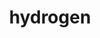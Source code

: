 ---
title: "hydrogen"
layout: cache
categories: [package, develop-2024-12-08]
meta: {"versions": ["1.5.3"], "compilers": ["gcc@=11.4.0", "gcc@=7.5.0", "gcc@=9.4.0"], "oss": ["ubuntu18.04", "ubuntu20.04", "ubuntu22.04"], "platforms": ["linux"], "targets": ["neoverse_v1", "neoverse_v2", "ppc64le", "x86_64_v3"], "stacks": ["e4s", "e4s-neoverse-v2", "e4s-neoverse_v1", "e4s-power", "radiuss", "root"], "num_specs": 5, "num_specs_by_stack": {"root": 5, "radiuss": 1, "e4s-power": 1, "e4s-neoverse_v1": 1, "e4s-neoverse-v2": 1, "e4s": 1}}
spec_details: [{"hash": "dlbbdaebwqhjdzxosh66xmnsz7d7afhg", "compiler": "gcc@=7.5.0", "versions": ["1.5.3"], "os": "ubuntu18.04", "platform": "linux", "target": "x86_64_v3", "variants": ["+al", "blas=any", "build_system=cmake", "build_type=Release", "~cuda", "generator=make", "~half", "+int64", "~int64_blas", "~ipo", "~omp_taskloops", "+openmp", "patches=9266350", "~rocm", "+shared", "~test"], "stacks": ["root", "radiuss"], "size": "-", "tarball": "https://binaries.spack.io/develop-2024-12-08/build_cache/linux-ubuntu18.04-x86_64_v3/gcc-7.5.0/hydrogen-1.5.3/linux-ubuntu18.04-x86_64_v3-gcc-7.5.0-hydrogen-1.5.3-dlbbdaebwqhjdzxosh66xmnsz7d7afhg.spack"}, {"hash": "svfpvxlugi7z2klfnio3ihmvls5ccx55", "compiler": "gcc@=9.4.0", "versions": ["1.5.3"], "os": "ubuntu20.04", "platform": "linux", "target": "ppc64le", "variants": ["+al", "blas=any", "build_system=cmake", "build_type=Release", "~cuda", "generator=make", "~half", "+int64", "~int64_blas", "~ipo", "~omp_taskloops", "+openmp", "patches=9266350", "~rocm", "+shared", "~test"], "stacks": ["e4s-power", "root"], "size": "-", "tarball": "https://binaries.spack.io/develop-2024-12-08/build_cache/linux-ubuntu20.04-ppc64le/gcc-9.4.0/hydrogen-1.5.3/linux-ubuntu20.04-ppc64le-gcc-9.4.0-hydrogen-1.5.3-svfpvxlugi7z2klfnio3ihmvls5ccx55.spack"}, {"hash": "pz3n6pxyhthmgrfwbsat7icwrxjeaz72", "compiler": "gcc@=11.4.0", "versions": ["1.5.3"], "os": "ubuntu22.04", "platform": "linux", "target": "neoverse_v1", "variants": ["+al", "blas=any", "build_system=cmake", "build_type=Release", "~cuda", "generator=make", "~half", "+int64", "~int64_blas", "~ipo", "~omp_taskloops", "+openmp", "patches=9266350", "~rocm", "+shared", "~test"], "stacks": ["root", "e4s-neoverse_v1"], "size": "-", "tarball": "https://binaries.spack.io/develop-2024-12-08/build_cache/linux-ubuntu22.04-neoverse_v1/gcc-11.4.0/hydrogen-1.5.3/linux-ubuntu22.04-neoverse_v1-gcc-11.4.0-hydrogen-1.5.3-pz3n6pxyhthmgrfwbsat7icwrxjeaz72.spack"}, {"hash": "l52upligyya2oe3zdwk4jemigk6jjsee", "compiler": "gcc@=11.4.0", "versions": ["1.5.3"], "os": "ubuntu22.04", "platform": "linux", "target": "neoverse_v2", "variants": ["+al", "blas=any", "build_system=cmake", "build_type=Release", "~cuda", "generator=make", "~half", "+int64", "~int64_blas", "~ipo", "~omp_taskloops", "+openmp", "patches=9266350", "~rocm", "+shared", "~test"], "stacks": ["root", "e4s-neoverse-v2"], "size": "-", "tarball": "https://binaries.spack.io/develop-2024-12-08/build_cache/linux-ubuntu22.04-neoverse_v2/gcc-11.4.0/hydrogen-1.5.3/linux-ubuntu22.04-neoverse_v2-gcc-11.4.0-hydrogen-1.5.3-l52upligyya2oe3zdwk4jemigk6jjsee.spack"}, {"hash": "f77r3niv7bstin55wmqjb7t3f4yoscb5", "compiler": "gcc@=11.4.0", "versions": ["1.5.3"], "os": "ubuntu22.04", "platform": "linux", "target": "x86_64_v3", "variants": ["+al", "blas=any", "build_system=cmake", "build_type=Release", "~cuda", "generator=make", "~half", "+int64", "~int64_blas", "~ipo", "~omp_taskloops", "+openmp", "patches=9266350", "~rocm", "+shared", "~test"], "stacks": ["root", "e4s"], "size": "-", "tarball": "https://binaries.spack.io/develop-2024-12-08/build_cache/linux-ubuntu22.04-x86_64_v3/gcc-11.4.0/hydrogen-1.5.3/linux-ubuntu22.04-x86_64_v3-gcc-11.4.0-hydrogen-1.5.3-f77r3niv7bstin55wmqjb7t3f4yoscb5.spack"}]
---